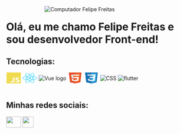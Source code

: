 <img src="https://raw.githubusercontent.com/MicaelliMedeiros/micaellimedeiros/master/image/computer-illustration.png" min-width="400px" max-width="400px" width="400px" align="right" alt="Computador Felipe Freitas">

<h1 align="left">Olá, eu me chamo Felipe Freitas e sou desenvolvedor Front-end! </h1>

<h2 align="left">Tecnologias: </h2>
<div>
  <img align="center" alt="Js" height="30" width="40" src="https://raw.githubusercontent.com/devicons/devicon/master/icons/javascript/javascript-plain.svg">
  <img align="center" alt="React" height="30" width="40" src="https://raw.githubusercontent.com/devicons/devicon/master/icons/react/react-original.svg">
  <img align="center" height="30" width="30" src="https://vuejs.org/images/logo.png" alt="Vue logo">
  <img align="center" alt="HTML" height="30" width="40" src="https://raw.githubusercontent.com/devicons/devicon/master/icons/html5/html5-original.svg">
  <img align="center" alt="CSS" height="30" width="40" src="https://raw.githubusercontent.com/devicons/devicon/master/icons/css3/css3-original.svg">
  <img align="center" alt="CSS" height="30" width="40" src="https://www.vectorlogo.zone/logos/sass-lang/sass-lang-icon.svg">
  <img align="center" src="https://www.vectorlogo.zone/logos/flutterio/flutterio-icon.svg" alt="flutter" width="30" height="30"/>
</div>

</br>

<h2 align="left">Minhas redes sociais:</h2>
<p align="left">
<a href="https://www.linkedin.com/in/felipefreitasa/9" target="blank"><img align="center" src="https://www.vectorlogo.zone/logos/linkedin/linkedin-icon.svg"  height="30" width="40" /></a>
<a href="https://www.instagram.com/felipefreitas.dev/" target="blank"><img align="center" src="https://www.vectorlogo.zone/logos/instagram/instagram-icon.svg"  height="30" width="30" /></a>
</p>




  
 

 
